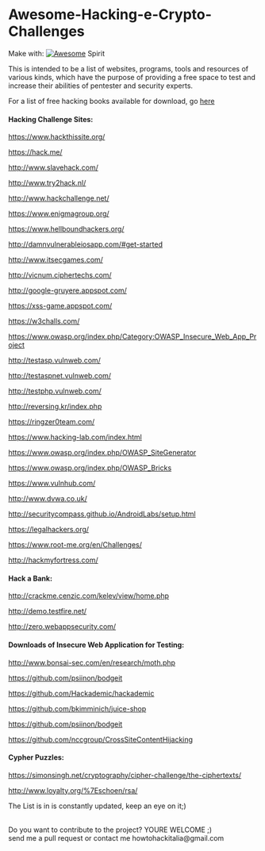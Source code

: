 # Awesome-Hacking-e-Crypto-Challenges 

Make with: 
[![Awesome](https://cdn.rawgit.com/sindresorhus/awesome/d7305f38d29fed78fa85652e3a63e154dd8e8829/media/badge.svg)](https://github.com/sindresorhus/awesome)
Spirit

This is intended to be a list of websites, programs, tools and resources of various kinds, which have the purpose of providing a free space to test and increase their abilities of pentester and security experts.

For a list of free hacking books available for download, go [here](https://github.com/Hack-with-Github/Free-Security-eBooks)

#### Hacking Challenge Sites:

https://www.hackthissite.org/

https://hack.me/

http://www.slavehack.com/

http://www.try2hack.nl/

http://www.hackchallenge.net/

https://www.enigmagroup.org/

https://www.hellboundhackers.org/

http://damnvulnerableiosapp.com/#get-started

http://www.itsecgames.com/

http://vicnum.ciphertechs.com/

http://google-gruyere.appspot.com/

https://xss-game.appspot.com/

https://w3challs.com/

https://www.owasp.org/index.php/Category:OWASP_Insecure_Web_App_Project

http://testasp.vulnweb.com/

http://testaspnet.vulnweb.com/

http://testphp.vulnweb.com/

http://reversing.kr/index.php

https://ringzer0team.com/

https://www.hacking-lab.com/index.html

https://www.owasp.org/index.php/OWASP_SiteGenerator

https://www.owasp.org/index.php/OWASP_Bricks

https://www.vulnhub.com/

http://www.dvwa.co.uk/

http://securitycompass.github.io/AndroidLabs/setup.html

https://legalhackers.org/

https://www.root-me.org/en/Challenges/

http://hackmyfortress.com/


#### Hack a Bank:

http://crackme.cenzic.com/kelev/view/home.php

http://demo.testfire.net/

http://zero.webappsecurity.com/



#### Downloads of Insecure Web Application for Testing:

http://www.bonsai-sec.com/en/research/moth.php

https://github.com/psiinon/bodgeit

https://github.com/Hackademic/hackademic

https://github.com/bkimminich/juice-shop

https://github.com/psiinon/bodgeit

https://github.com/nccgroup/CrossSiteContentHijacking


#### Cypher Puzzles:

https://simonsingh.net/cryptography/cipher-challenge/the-ciphertexts/

http://www.loyalty.org/%7Eschoen/rsa/



The List is in is constantly updated, keep an eye on it;)

</br>
Do you want to contribute to the project? YOURE WELCOME ;)
</br>
send me a pull request or contact me howtohackitalia@gmail.com
</br>

